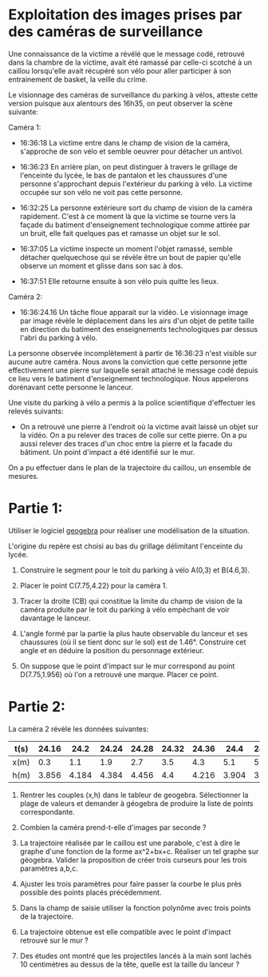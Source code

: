 Exploitation des images prises par des caméras de surveillance
=============================================================

Une connaissance de la victime a révélé que le message codé, retrouvé dans la chambre de la victime, avait été ramassé par celle-ci scotché à un caillou lorsqu'elle avait récupéré son vélo pour aller participer à son entrainement de basket, la veille du crime.

Le visionnage des caméras de surveillance du parking à vélos, atteste cette version puisque aux alentours des 16h35, on peut observer la scène suivante:

Caméra 1:

- 16:36:18 La victime entre dans le champ de vision de la caméra, s'approche de son vélo et semble oeuvrer pour détacher un antivol.

- 16:36:23 En arrière plan, on peut distinguer à travers le grillage de l'enceinte du lycée, le bas de pantalon et les chaussures d'une personne s'approchant depuis l'extérieur du parking à vélo. La victime occupée sur son vélo ne voit pas cette personne.

- 16:32:25 La personne extérieure sort du champ de vision de la caméra rapidement. C'est à ce moment là que la victime se tourne vers la façade du batiment d'enseignement technologique comme attirée par un bruit, elle fait quelques pas et ramasse un objet sur le sol.

- 16:37:05 La victime inspecte un moment l'objet ramassé, semble détacher quelquechose qui se révèle être un bout de papier qu'elle observe un moment et glisse dans son sac à dos.

- 16:37:51 Elle retourne ensuite à son vélo puis quitte les lieux.

Caméra 2:

- 16:36:24.16 Un tâche floue apparait sur la vidéo. Le visionnage image par image révèle le déplacement dans les airs d'un objet de petite taille en direction du batiment des enseignements technologiques par dessus l'abri du parking à vélo.

La personne observée incomplètement à partir de 16:36:23 n'est visible sur aucune autre caméra. Nous avons la conviction que cette personne jette effectivement une pierre sur laquelle serait attaché le message codé depuis ce lieu vers le batiment
d'enseignement technologique. Nous appelerons dorénavant cette personne le lanceur.

Une visite du parking à vélo a permis à la police scientifique d'effectuer les relevés suivants:

- On a retrouvé une pierre à l'endroit où la victime avait laissé un objet sur la vidéo. On a pu relever des traces de colle sur cette pierre. On a pu aussi relever des traces d'un choc entre la pierre et la facade du bâtiment. Un point d'impact a été identifié sur le mur.

On a pu effectuer dans le plan de la trajectoire du caillou, un ensemble de mesures.

Partie 1:
========

Utiliser le logiciel [geogebra](https://www.geogebra.org/) pour réaliser une modélisation de la situation.

L'origine du repère est choisi au bas du grillage délimitant l'enceinte du lycée.

1. Construire le segment pour le toit du parking à vélo A(0,3) et B(4.6,3).

1. Placer le point C(7.75,4.22) pour la caméra 1.

1. Tracer la droite (CB) qui constitue la limite du champ de vision de la caméra produite par le toit du parking à vélo empèchant de voir davantage le lanceur.

1. L'angle formé par la partie la plus haute observable du lanceur et ses chaussures (où il se tient donc sur le sol) est de 1.46°. Construire cet angle et en déduire la position du personnage extérieur.

1. On suppose que le point d'impact sur le mur correspond au point D(7.75,1.956) où l'on a retrouvé une marque. Placer ce point.

Partie 2:
========

La caméra 2 révèle les données suivantes:

|t(s)|24.16|24.2|24.24|24.28|24.32|24.36|24.4|24.44|24.48|
|---|---|---|---|---|---|---|---|---|---|
|x(m)|0.3|1.1|1.9|2.7|3.5|4.3|5.1|5.9|6.7|
|h(m)|3.856|4.184|4.384|4.456|4.4|4.216|3.904|3.464|2.896|

1. Rentrer les couples (x,h) dans le tableur de geogebra. Sélectionner la plage de valeurs et demander à géogebra de produire la liste de points correspondante.

1. Combien la caméra prend-t-elle d'images par seconde ?

1. La trajectoire réalisée par le caillou est une parabole, c'est à dire le graphe d'une fonction de la forme ax^2+bx+c. Réaliser un tel graphe sur géogebra. Valider la proposition de créer trois curseurs pour les trois paramètres a,b,c.

1. Ajuster les trois paramètres pour faire passer la courbe le plus près possible des points placés précédemment.

1. Dans la champ de saisie utiliser la fonction polynôme avec trois points de la trajectoire.

1. La trajectoire obtenue est elle compatible avec le point d'impact retrouvé sur le mur ?

1. Des études ont montré que les projectiles lancés à la main sont lachés 10 centimètres au dessus de la tête, quelle est la taille du lanceur ?

<!-- -0.1x2+0.55x+3.7 (-2.3872,1.81715) -->
